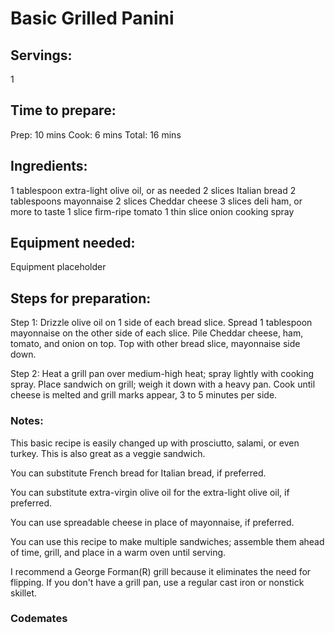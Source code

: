 # Basic Grilled Panini

## Servings: 
1

## Time to prepare: 
Prep:
10 mins
Cook:
6 mins
Total:
16 mins

## Ingredients:
1 tablespoon extra-light olive oil, or as needed
2 slices Italian bread
2 tablespoons mayonnaise
2 slices Cheddar cheese 
3 slices deli ham, or more to taste
1 slice firm-ripe tomato 
1 thin slice onion
cooking spray

## Equipment needed:
Equipment placeholder

## Steps for preparation:
Step 1: Drizzle olive oil on 1 side of each bread slice. Spread 1 tablespoon mayonnaise on the other side of each slice. Pile Cheddar cheese, ham, tomato, and onion on top. Top with other bread slice, mayonnaise side down.

Step 2: Heat a grill pan over medium-high heat; spray lightly with cooking spray. Place sandwich on grill; weigh it down with a heavy pan. Cook until cheese is melted and grill marks appear, 3 to 5 minutes per side.


### Notes:
This basic recipe is easily changed up with prosciutto, salami, or even turkey. This is also great as a veggie sandwich.

You can substitute French bread for Italian bread, if preferred.

You can substitute extra-virgin olive oil for the extra-light olive oil, if preferred.

You can use spreadable cheese in place of mayonnaise, if preferred.

You can use this recipe to make multiple sandwiches; assemble them ahead of time, grill, and place in a warm oven until serving.

I recommend a George Forman(R) grill because it eliminates the need for flipping. If you don't have a grill pan, use a regular cast iron or nonstick skillet.


### Codemates #
